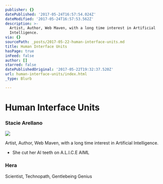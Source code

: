 ```yaml
---
publisher: {}
datePublished: '2017-05-24T16:57:54.024Z'
dateModified: '2017-05-24T16:57:53.562Z'
description: >-
  Artist, Author, Web Maven, with a long time interest in Artificial
  Intelligence.
via: {}
sourcePath: _posts/2017-05-22-human-interface-units.md
title: Human Interface Units
hasPage: true
inFeed: false
author: []
starred: false
datePublishedOriginal: '2017-05-22T19:32:37.520Z'
url: human-interface-units/index.html
_type: Blurb

---
```

# **Human Interface Units**

### Stacie Arellano
![](https://the-grid-user-content.s3-us-west-2.amazonaws.com/090a1127-044e-4fdf-8517-8bbb695e3fe1.jpg)

Artist, Author, Web Maven, with a long time interest in Artificial Intelligence.

* She cut her AI teeth on A.L.I.C.E AIML

### Hera

Scientist, Technopath, Gentlebeing Genius